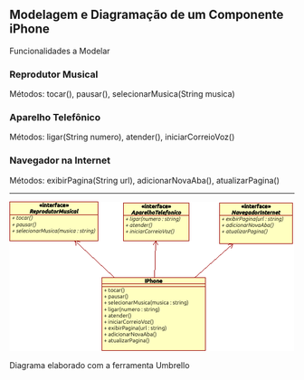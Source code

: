 

## Modelagem e Diagramação de um Componente iPhone

Funcionalidades a Modelar

### Reprodutor Musical
 Métodos: tocar(), pausar(), selecionarMusica(String musica)

### Aparelho Telefônico
 Métodos: ligar(String numero), atender(), iniciarCorreioVoz()

### Navegador na Internet
 Métodos: exibirPagina(String url), adicionarNovaAba(), atualizarPagina()


---

![Diagrama de Classe](images/diagrama-de-classe.png)

Diagrama elaborado com a ferramenta Umbrello

